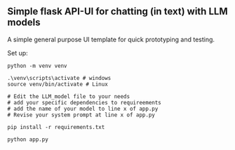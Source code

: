 ## Simple flask API-UI for chatting (in text) with LLM models 

A simple general purpose UI template for quick prototyping and testing.

Set up:
```
python -m venv venv

.\venv\scripts\activate # windows
source venv/bin/activate # Linux

# Edit the LLM_model file to your needs
# add your specific dependencies to requireements 
# add the name of your model to line x of app.py
# Revise your system prompt at line x of app.py

pip install -r requirements.txt

python app.py
```


